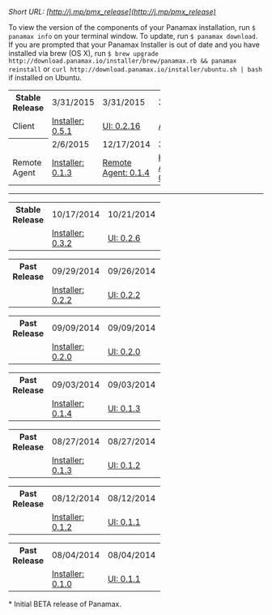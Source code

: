 _Short URL: [http://j.mp/pmx_release](http://j.mp/pmx_release)_

To view the version of the components of your Panamax installation, run `$ panamax info` on your terminal window. To update, run `$ panamax download`. If you are prompted that your Panamax Installer is out of date and you have installed via brew (OS X), run `$ brew upgrade http://download.panamax.io/installer/brew/panamax.rb && panamax reinstall` or 
`curl http://download.panamax.io/installer/ubuntu.sh | bash` if installed on Ubuntu.


<table border=0 style="width:300px">
<tr>
  <th>Stable Release</th>
  <td>3/31/2015</td> 
  <td>3/31/2015</td>
  <td>3/31/2015</td>
  <td></td>
  <td></td>
  <td></td>
</tr>
<tr>
  <td>Client</td>
  <td><A HREF="https://github.com/CenturyLinkLabs/panamax-coreos/blob/master/CHANGELOG.md#changelog">Installer:  0.5.1</A></td> 
  <td><A HREF="https://github.com/CenturyLinkLabs/panamax-ui/blob/master/CHANGELOG.md#changelog">UI:    0.2.16</A></td>
  <td><A HREF="https://github.com/CenturyLinkLabs/panamax-api/blob/master/CHANGELOG.md#changelog">API:    0.3.1</A></td>
  <td>CoreOS:  607.0.0</td>
  <td>Docker:  1.5.0</td>
  <td>cAdvisor:  0.6.2</td>
</tr>
<th></th>
  <td>2/6/2015</td> 
  <td>12/17/2014</td>
  <td>3/23/2015</td>
  <td>12/01/2014</td>
  <td>2/13/2015</td>
  <td></td>
</tr>
<tr>
  <td>Remote Agent</td>
  <td><A HREF="https://github.com/CenturyLinkLabs/panamax-remote-agent-installer/blob/master/CHANGELOG.md">Installer:  0.1.3</A></td> 
  <td><A HREF="https://github.com/CenturyLinkLabs/panamax-remote-agent">Remote Agent:    0.1.4</A></td>
  <td><A HREF="https://github.com/CenturyLinkLabs/panamax-kubernetes-adapter/blob/master/CHANGELOG.md">Kubernetes Adapter:    0.2.0</A></td>
  <td><A HREF="https://github.com/CenturyLinkLabs/panamax-fleet-adapter/blob/master/CHANGELOG.md">Fleet Adapter:    0.1.2</A></td>
  <td><A HREF="https://github.com/CenturyLinkLabs/panamax-marathon-adapter/blob/master/CHANGELOG.md">Marathon Adapter:    0.1.1</A></td>
  <td></td>
</tr>
</table>

***

<table border=0 style="width:300px">
<tr>
  <th>Stable Release</th>
  <td>10/17/2014</td> 
  <td>10/21/2014</td>
  <td>10/21/2014</td>
  <td></td>
  <td></td>
  <td></td>
</tr>
<tr>
  <td></td>
  <td><A HREF="https://github.com/CenturyLinkLabs/panamax-coreos/blob/master/CHANGELOG.md#changelog">Installer:  0.3.2</A></td> 
  <td><A HREF="https://github.com/CenturyLinkLabs/panamax-ui/blob/master/CHANGELOG.md#changelog">UI:    0.2.6</A></td>
  <td><A HREF="https://github.com/CenturyLinkLabs/panamax-api/blob/master/CHANGELOG.md#changelog">API:    0.2.6</A></td>
  <td>CoreOS:  444.5.0</td>
  <td>Docker:  1.2.0</td>
  <td>cAdvisor:  0.4.1</td>
</tr>
</table>


<table border=0 style="width:300px">
<tr>
  <th>Past Release</th>
  <td>09/29/2014</td> 
  <td>09/26/2014</td>
  <td>09/26/2014</td>
  <td></td>
  <td></td>
  <td></td>
</tr>
<tr>
  <td></td>
  <td><A HREF="https://github.com/CenturyLinkLabs/panamax-coreos/blob/master/CHANGELOG.md#changelog">Installer:  0.2.2</A></td> 
  <td><A HREF="https://github.com/CenturyLinkLabs/panamax-ui/blob/master/CHANGELOG.md#changelog">UI:    0.2.2</A></td>
  <td><A HREF="https://github.com/CenturyLinkLabs/panamax-api/blob/master/CHANGELOG.md#changelog">API:    0.2.2</A></td>
  <td>CoreOS:  410.1.0</td>
  <td>Docker:  1.1.2</td>
  <td>cAdvisor:  0.2.2</td>
</tr>
</table>

<table border=0 style="width:300px">
<tr>
  <th>Past Release</th>
  <td>09/09/2014</td> 
  <td>09/09/2014</td>
  <td>09/09/2014</td>
  <td></td>
  <td></td>
  <td></td>
</tr>
<tr>
  <td></td>
  <td><A HREF="https://github.com/CenturyLinkLabs/panamax-coreos/blob/master/CHANGELOG.md#changelog">Installer:  0.2.0</A></td> 
  <td><A HREF="https://github.com/CenturyLinkLabs/panamax-ui/blob/master/CHANGELOG.md#changelog">UI:    0.2.0</A></td>
  <td><A HREF="https://github.com/CenturyLinkLabs/panamax-api/blob/master/CHANGELOG.md#changelog">API:    0.2.0</A></td>
  <td>CoreOS:  410.0.0</td>
  <td>Docker:  1.1.2</td>
  <td>cAdvisor:  0.2.2</td>
</tr>
</table>


<table border=0 style="width:300px">
<tr>
  <th>Past Release</th>
  <td>09/03/2014</td> 
  <td>09/03/2014</td>
  <td>09/03/2014</td>
  <td></td>
  <td></td>
  <td></td>
</tr>
<tr>
  <td></td>
  <td><A HREF="https://github.com/CenturyLinkLabs/panamax-coreos/blob/master/CHANGELOG.md#changelog">Installer:  0.1.4</A></td> 
  <td><A HREF="https://github.com/CenturyLinkLabs/panamax-ui/blob/master/CHANGELOG.md#changelog">UI:    0.1.3</A></td>
  <td><A HREF="https://github.com/CenturyLinkLabs/panamax-api/blob/master/CHANGELOG.md#changelog">API:    0.1.3</A></td>
  <td>CoreOS:  367.1.0</td>
  <td>Docker:  1.0.1</td>
  <td>cAdvisor:  0.1.0</td>
</tr>
</table>
<table border=0 style="width:300px">
<tr>
  <th>Past Release</th>
  <td>08/27/2014</td> 
  <td>08/27/2014</td>
  <td>08/27/2014</td>
  <td></td>
  <td></td>
  <td></td>
</tr>
<tr>
  <td></td>
  <td><A HREF="https://github.com/CenturyLinkLabs/panamax-coreos/blob/master/CHANGELOG.md#013---2014-08-27-">Installer:  0.1.3</A></td> 
  <td><A HREF="https://github.com/CenturyLinkLabs/panamax-ui/blob/master/CHANGELOG.md#012---2014-08-21">UI:    0.1.2</A></td>
  <td><A HREF="https://github.com/CenturyLinkLabs/panamax-api/blob/master/CHANGELOG.md#changelog">API:    0.1.2</A></td>
  <td>CoreOS:  367.1.0</td>
  <td>Docker:  1.0.1</td>
  <td>cAdvisor:  0.1.0</td>
</tr>
</table>


<table border=0 style="width:300px">
<tr>
  <th>Past Release</th>
  <td>08/12/2014</td> 
  <td>08/12/2014</td>
  <td>08/12/2014</td>
  <td></td>
  <td></td>
  <td></td>
</tr>
<tr>
  <td></td>
  <td><A HREF="https://github.com/CenturyLinkLabs/panamax-coreos/blob/master/CHANGELOG.md#012---2014-08-21">Installer:  0.1.2</A></td> 
  <td><A HREF="https://github.com/CenturyLinkLabs/panamax-ui/blob/master/CHANGELOG.md#011---2014-08-11">UI:    0.1.1</A></td>
  <td><A HREF="https://github.com/CenturyLinkLabs/panamax-api/blob/master/CHANGELOG.md#011---2014-08-11">API:    0.1.1</A></td>
  <td>CoreOS:  367.1.0</td>
  <td>Docker:  1.0.1</td>
  <td>cAdvisor:  0.1.0</td>
</tr>
</table>



<table border=0 style="width:300px">
<tr>
  <th>Past Release</th>
  <td>08/04/2014</td> 
  <td>08/04/2014</td>
  <td>08/04/2014</td>
  <td></td>
  <td></td>
  <td></td>
</tr>
<tr>
  <td></td>  
  <td><A HREF="https://github.com/CenturyLinkLabs/panamax-coreos/blob/master/CHANGELOG.md#011---2014-08-12">Installer:  0.1.0</A></td> 
  <td><A HREF="https://github.com/CenturyLinkLabs/panamax-ui/blob/master/CHANGELOG.md#011---2014-08-11">UI:    0.1.1</A></td>
  <td><A HREF="https://github.com/CenturyLinkLabs/panamax-api/blob/master/CHANGELOG.md#011---2014-08-11">API:  0.1.0</A></td>
  <td>CoreOS:  367.1.0</td>
  <td>Docker:  1.0.1</td>
  <td>cAdvisor:  0.1.0</td>
</tr>
</table>
* Initial BETA release of Panamax.